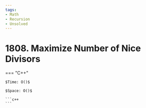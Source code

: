 ```yaml
---
tags:
- Math
- Recursion
- Unsolved
---
```



# 1808. Maximize Number of Nice Divisors

=== "C++"

    $Time: O()$

    $Space: O()$

    ```c++
    ```